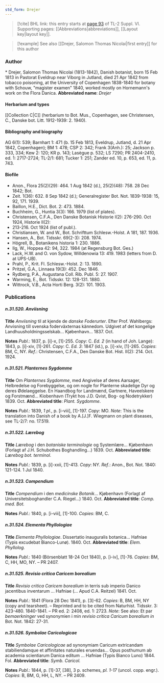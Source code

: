 ```yaml
---
std_form: Drejer
---
```


> [!cite] BHL link: this entry starts at [page 93](https://www.biodiversitylibrary.org/page/33260081) of TL-2 Suppl. VI.
> Supporting pages: [[Abbreviations|abbreviations]], [[Layout key|layout key]].

> [!example] See also [[Drejer, Salomon Thomas Nicolai|first entry]] for this author

### Author

\* Drejer, Salomon Thomas Nicolai (1813-1842), Danish botanist, born 15 Feb 1813 in Pastorat Eveldrup near Viborg in Jutland, died 21 Apr 1842 from tobacco poisoning, at the University of Copenhagen 1838-1840 for botany with Schouw, "magister examen" 1840, worked mostly on Hornemann's work on the Flora Danica. 
**Abbreviated name**: *Drejer*

#### Herbarium and types

[[Collection C|C]] (herbarium to Bot. Mus., Copenhagen, see Christensen, C., Danske bot. Litt. 1912-1939: 2. 1940).

#### Bibliography and biography

AG 6(1): 539; Barnhart 1: 471 (b. 15 Feb 1813, Eveldrup, Jutland, d. 21 Apr 1842, Copenhagen); BM 1: 478; CSP 2: 342; Frank 3(Anh.): 25; Jackson p. 333, 334; Kew 2: 120; KR p. 143; Lasègue p. 532; LS 7290; PR 2404-2410, ed. 1: 2717-2724; TL-2/1: 681; Tucker 1: 251; Zander ed. 10, p. 653, ed. 11, p. 743.

#### Biofile

- Anon., Flora 25(2)(29): 464. 1 Aug 1842 (d.), 25(2)(48): 758. 28 Dec 1842; Bot.
- Zeit. 1(36): 632. 8 Sep 1842 (d.); Generalregister Bot. Not. 1839-1938: 15, 92, 171. 1939.
- Baillon, H.E., Dict. Bot. 2: 473. 1884.
- Buchheim, G., Huntia 3(3): 166. 1979 (list of plates).
- Christensen, C.F.A., Den Danske Botanisk Historie I(2): 276-290. Oct 1924, Historie II(2):
- 213-216. Oct 1924 (list of publ.).
- Christiansen, W. and W., Bot. Schrifttum Schlesw.-Holst. A 181, 187. 1936.
- Hansen, A., Bot. Tidsskr. 69(2-3): 208. 1974.
- Högrell, B., Botanikens historia 1: 230. 1886.
- Ilg, W., Hoppea 42: 94, 322. 1984 (at Regensburg Bot. Ges.)
- Lack, H.W. and O. von Sydow, Willdenowia 13: 419. 1983 (letters from D. at UPS-UB).
- Prahl, P., Krit. Fl. Schlesw.-Holst. 2: 13. 1890.
- Pritzel, G.A., Linnaea 19(3): 452. Dec 1846.
- Rydberg, P.A., Augustana Coll. Rib. Publ. 5: 27. 1907.
- Warming, E., Bot. Tidsskr. 12: 128-131. 1880.
- Wittrock, V.B., Acta Horti Berg. 3(2): 101. 1903.

### Publications

##### n.31.520. Anviisning

**Title**
*Anviisning* til at kjende de *danske Foderurter*. Efter Prof. Wahlbergs: Anvisning till svenska foderväxternas kännedom. Udgivet af det kongelige Landhuusholdningsselskab... Kjøbenhavn... 1837. Oct.

**Notes**
*Publ*.: 1837, p. \[i\]-x, \[1\]-255. *Copy*: C.
*Ed. 2* (in hand of Joh. Lange): 1843, p. \[i\]-xiv, \[1\]-261. *Copy*: C.
*Ed. 3*: 1847 (id.), p. \[i\]-xiv, \[1\]-265. *Copies*: BM, C, NY.
*Ref*.: Christensen, C.F.A., Den Danske Bot. Hist. II(2): 214. Oct. 1924.

##### n.31.521. Planternes Sygdomme

**Title**
Om *Planternes Sygdomme*, med Angivelse af deres Aarsager, Helbredelse og Forebyggelse, og om nogle for Planterne skadelige Dyr og deres Ødelaeggelse. En Haandbog for Landmænd, Gartnere, Haveelskere og Forstmænd... Kiobenhavn (Trykt hos J.D. Qvist, Bog- og Nodetrykker) 1839. Oct.
**Abbreviated title**: *Plant. Sygdomme*.

**Notes**
*Publ*.: 1839, *1 pl*., p. \[i-viii\], \[1\]-197. *Copy*: MO.
*Note*: This is the translation into Danish of a book by A.\[J.\]F. Wiegmann on plant diseases, see TL-2/7: no. 17.519.

##### n.31.522. Lærebog

**Title**
*Lærebog* i den *botaniske terminologie* og Systemlære... Kjøbenhavn (Forlagt af J.H. Schubothes Boghandling...) 1839. Oct.
**Abbreviated title**: *Lærebog bot. terminol.*

**Notes**
*Publ*.: 1839, p. \[i\]-xxii, \[1\]-413. *Copy*: NY.
*Ref*.: Anon., Bot. Not. 1840: 121-124. 1 Jul 1840.

##### n.31.523. Compendium

**Title**
*Compendium* i den *medicinske Botanik*... Kjøbenhavn (Forlagt af Universitetsboghandler C.A. Riegel...) 1840. Oct.
**Abbreviated title**: *Comp. med. Bot.*

**Notes**
*Publ*.: 1840, p. \[i-viii\], \[1\]-100. *Copies*: BM, C.

##### n.31.524. Elementa Phyllologiae

**Title**
*Elementa Phyllologiae*. Dissertatio inauguralis botanica... Hafniae (Typis excudebat Bianco-Lunø). 1840. Oct.
**Abbreviated title**: *Elem. Phyllolog.*

**Notes**
*Publ*.: 1840 (Börsenblatt 18-24 Oct 1840), p. \[i-iv\], \[1\]-76. *Copies*: BM, C, HH, MO, NY. – PR 2407.

##### n.31.525. Revisio critica Caricem borealium

**Title**
*Revisio critica Caricem borealium* in terris sub imperio Danico jacentibus inventarum ... Hafniae (... Apud C.A. Reitzel) 1841. Oct.

**Notes**
*Publ*.: 1841 (Flora 28 Dec 1841), p. \[3\]-62. *Copies*: B, BM, HH, NY (copy and tearsheet). – Reprinted and to be cited from Naturhist. Tidsskr. 3: 423-480. 1840-1841. – PR ed. 2: 2408, ed. 1: 2723.
*Note*: See also: Et par *bemaerkninger* ved synonymien i min *revisio critica Caricum borealium in* Bot. Not. 1842: 27-31.

##### n.31.526. Symbolae Caricologicae

**Title**
*Symbolae Caricologicae* ad synonymiam Caricum extricandam stabiliendamque et affinitates naturales eruendas... Opus posthumum ab academia scientiarum Danica editum ... Hafniae (Typis Bianco Luno) 1844. Fol.
**Abbreviated title**: *Symb. Caricol.*

**Notes**
*Publ*.: 1844, p. \[1\]-37, \[38\], 3 p. schemes, *pl. 1-17* (uncol. copp. engr.). *Copies*: B, BM, G, HH, L, NY. – PR 2409.

